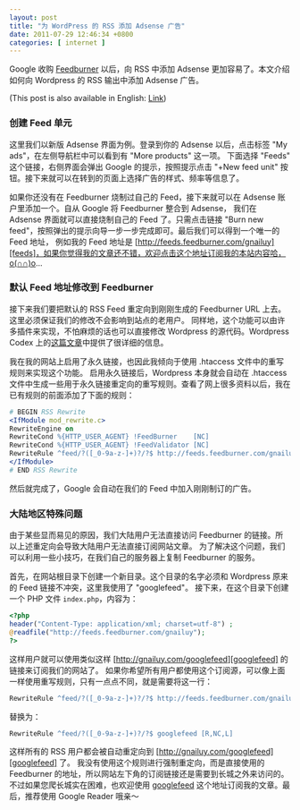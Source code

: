 ```yaml
---
layout: post
title: "为 WordPress 的 RSS 添加 Adsense 广告"
date: 2011-07-29 12:46:34 +0800
categories: [ internet ]
---
```


Google 收购 [Feedburner][feedburner] 以后，向 RSS 中添加 Adsense 更加容易了。本文介绍如何向 Wordpress 的 RSS 输出中添加 Adsense 广告。

<!-- more -->

(This post is also available in English: [Link][english])

### 创建 Feed 单元

这里我们以新版 Adsense 界面为例。登录到你的 Adsense 以后，点击标签 "My ads"，在左侧导航栏中可以看到有 "More products" 这一项。
下面选择 "Feeds" 这个链接，右侧界面会弹出 Google 的提示，按照提示点击 "+New feed unit" 按钮。接下来就可以在转到的页面上选择广告的样式、频率等信息了。

如果你还没有在 Feedburner 烧制过自己的 Feed，接下来就可以在 Adsense 账户里添加一个。自从 Google 将 Feedburner 整合到 Adsense，
我们在 Adsense 界面就可以直接烧制自己的 Feed 了。只需点击链接 "Burn new feed"，按照弹出的提示向导一步一步完成即可。最后我们可以得到一个唯一的 Feed 地址，
例如我的 Feed 地址是 [http://feeds.feedburner.com/gnailuy][feeds]，如果你觉得我的文章还不错，欢迎点击这个地址订阅我的本站内容哈，o(∩∩)o...

### 默认 Feed 地址修改到 Feedburner

接下来我们要把默认的 RSS Feed 重定向到刚刚生成的 Feedburner URL 上去。这里必须保证我们的修改不会影响到站点的老用户。
同样地，这个功能可以由许多插件来实现，不怕麻烦的话也可以直接修改 Wordpress 的源代码。Wordpress Codex 上的[这篇文章][using-feedburner]中提供了很详细的信息。

我在我的网站上启用了永久链接，也因此我倾向于使用 .htaccess 文件中的重写规则来实现这个功能。
启用永久链接后，Wordpress 本身就会自动在 .htaccess 文件中生成一些用于永久链接重定向的重写规则。查看了网上很多资料以后，我在已有规则的前面添加了下面的规则：

``` apache
# BEGIN RSS Rewrite
<IfModule mod_rewrite.c>
RewriteEngine on
RewriteCond %{HTTP_USER_AGENT} !FeedBurner    [NC]
RewriteCond %{HTTP_USER_AGENT} !FeedValidator [NC]
RewriteRule ^feed/?([_0-9a-z-]+)?/?$ http://feeds.feedburner.com/gnailuy [R,NC,L]
</IfModule>
# END RSS Rewrite
```

然后就完成了，Google 会自动在我们的 Feed 中加入刚刚制订的广告。

### 大陆地区特殊问题

由于某些显而易见的原因，我们大陆用户无法直接访问 Feedburner 的链接。所以上述重定向会导致大陆用户无法直接订阅网站文章。
为了解决这个问题，我们可以利用一些小技巧，在我们自己的服务器上复制 Feedburner 的服务。

首先，在网站根目录下创建一个新目录。这个目录的名字必须和 Wordpress 原来的 Feed 链接不冲突，这里我使用了 "googlefeed"。
接下来，在这个目录下创建一个 PHP 文件 `index.php`，内容为：

``` php
<?php
header("Content-Type: application/xml; charset=utf-8") ;
@readfile("http://feeds.feedburner.com/gnailuy");
?>
```

这样用户就可以使用类似这样 [http://gnailuy.com/googlefeed][googlefeed] 的链接来订阅我们的网站了。
如果你希望所有用户都使用这个订阅源，可以像上面一样使用重写规则，只有一点点不同，就是需要将这一行：

``` apache
RewriteRule ^feed/?([_0-9a-z-]+)?/?$ http://feeds.feedburner.com/gnailuy [R,NC,L]
```

替换为：

``` apache
RewriteRule ^feed/?([_0-9a-z-]+)?/?$ googlefeed [R,NC,L]
```

这样所有的 RSS 用户都会被自动重定向到 [http://gnailuy.com/googlefeed][googlefeed] 了。
我没有使用这个规则进行强制重定向，而是直接使用的 Feedburner 的地址，所以网站左下角的订阅链接还是需要到长城之外来访问的。
不过如果您爬长城实在困难，也欢迎使用 [googlefeed][googlefeed] 这个地址订阅我的文章。最后，推荐使用 Google Reader 哦亲～

[feedburner]:       http://feedburner.com/
[english]:          /internet/2011/07/29/adsense-for-feeds-in-wordpress
[feeds]:            http://feeds.feedburner.com/gnailuy
[using-feedburner]: http://codex.wordpress.org/Using_FeedBurner
[googlefeed]:       http://gnailuy.com/googlefeed
